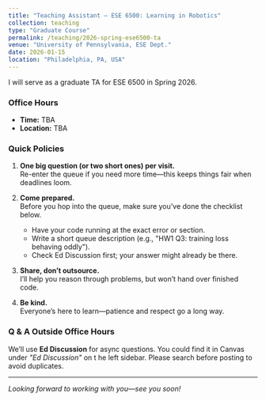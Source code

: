 ```yaml
---
title: "Teaching Assistant – ESE 6500: Learning in Robotics"
collection: teaching
type: "Graduate Course"
permalink: /teaching/2026-spring-ese6500-ta
venue: "University of Pennsylvania, ESE Dept."
date: 2026-01-15 
location: "Philadelphia, PA, USA"
---
```


I will serve as a graduate TA for ESE 6500 in Spring 2026.

### Office Hours

- **Time:** TBA  
- **Location:** TBA

### Quick Policies

1. **One big question (or two short ones) per visit.**  
    Re-enter the queue if you need more time—this keeps things fair when deadlines loom.

2. **Come prepared.**  
    Before you hop into the queue, make sure you’ve done the checklist below.
    - Have your code running at the exact error or section.  
    - Write a short queue description (e.g., "HW1 Q3: training loss behaving oddly").  
    - Check Ed Discussion first; your answer might already be there.

3. **Share, don’t outsource.**  
    I’ll help you reason through problems, but won’t hand over finished code.

4. **Be kind.**  
    Everyone’s here to learn—patience and respect go a long way.

### Q & A Outside Office Hours

We’ll use **Ed Discussion** for async questions. You could find it in Canvas under *"Ed Discussion"* on t he left sidebar. Please search before posting to avoid duplicates.

---

*Looking forward to working with you—see you soon!*